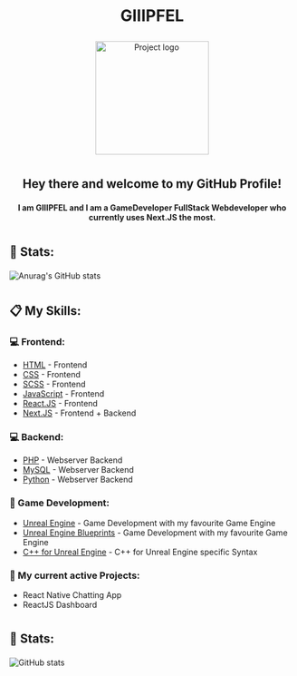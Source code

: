 <h1 align="center">
    GIIIPFEL
    <p> </p>
</h1>

<p align="center">
 <img width=200px height=200px src="https://sexygipfel.de/gipfel.png" alt="Project logo">
</p>

<h1></h1>

<h2 align="center"> Hey there and welcome to my GitHub Profile! 
    <p> </p>
    <h4 align="center">I am GIIIPFEL and I am a GameDeveloper FullStack Webdeveloper who currently uses Next.JS the most. </h4>
</h2>

<h1></h1>

<h2>
    💪 Stats: 
    <p> </p>
    <p> </p>
</h2>

![Anurag's GitHub stats](https://github-readme-stats.vercel.app/api?username=Gipfel&count_private=true&theme=radical)

<h1></h1>

<h2>
    📋 My Skills:
    <p> </p>
</h2>

<h3>💻 Frontend: </h3>

- [HTML](https://en.wikipedia.org/wiki/HTML) - Frontend
- [CSS](https://en.wikipedia.org/wiki/CSS) - Frontend
- [SCSS](https://sass-lang.com/) - Frontend
- [JavaScript](https://en.wikipedia.org/wiki/JavaScript) - Frontend
- [React.JS](https://reactjs.org/) - Frontend
- [Next.JS](https://nextjs.org/) - Frontend + Backend

<h3>💻 Backend: </h3>

- [PHP](https://www.php.net/) - Webserver Backend
- [MySQL](https://www.mysql.com/de/) - Webserver Backend
- [Python](https://www.python.org/) - Webserver Backend

<h3>👾 Game Development: </h3>

- [Unreal Engine](https://www.unrealengine.com/en-US) - Game Development with my favourite Game Engine
- [Unreal Engine Blueprints](https://docs.unrealengine.com/5.0/en-US/blueprints-visual-scripting-in-unreal-engine/) - Game Development with my favourite Game Engine
- [C++ for Unreal Engine](https://docs.unrealengine.com/4.27/en-US/ProgrammingAndScripting/ProgrammingWithCPP/IntroductionToCPP/) - C++ for Unreal Engine specific Syntax

<h3>📝 My current active Projects: </h3>

<ul>
    <li>
        React Native Chatting App
    </li>
    <li>
        ReactJS Dashboard
    </li>
</ul>

<h1></h1>

<h2>
    💪 Stats: 
    <p> </p>
    <p> </p>
</h2>

![GitHub stats](https://github-readme-stats.vercel.app/api/top-langs/?username=Gipfel&count_private=true&theme=radical)
